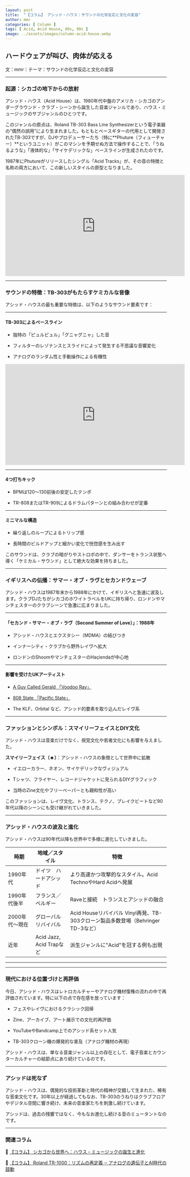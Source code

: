 ```yaml
---
layout: post
title:  "【コラム】 アシッド・ハウス：サウンドの化学反応と文化の変容"
author: mmr
categories: [ Column ]
tags: [ Acid, Acid House, 80s, 90s ]
image: ../assets/images/column-acid-house.webp
---
```


## ハードウェアが叫び、肉体が応える


文：mmr｜テーマ：サウンドの化学反応と文化の変容



<hr>

### 起源：シカゴの地下からの放射
アシッド・ハウス（Acid House）は、1980年代中盤のアメリカ・シカゴのアンダーグラウンド・クラブ・シーンから誕生した音楽ジャンルであり、ハウス・ミュージックのサブジャンルのひとつです。

このジャンルの原点は、Roland TB-303 Bass Line Synthesizerという電子楽器の“偶然の誤用”により生まれました。もともとベースギターの代用として開発されたTB-303ですが、DJやプロデューサーたち（特に**Phuture（フィューチャー）**というユニット）がこのマシンを予期せぬ方法で操作することで、「うねるような」「液体的な」「サイケデリックな」ベースラインが生成されたのです。

1987年にPhutureがリリースしたシングル「Acid Tracks」が、その音の特徴と名称の両方において、この新しいスタイルの原型となりました。

<iframe width="560" height="315" src="https://www.youtube.com/embed/eWpA_xwT1to?si=GLz0gzYpdlJr5a0n" title="YouTube video player" frameborder="0" allow="accelerometer; autoplay; clipboard-write; encrypted-media; gyroscope; picture-in-picture; web-share" referrerpolicy="strict-origin-when-cross-origin" allowfullscreen></iframe>

<hr>

### サウンドの特徴：TB-303がもたらすケミカルな音像
アシッド・ハウスの最も重要な特徴は、以下のようなサウンド要素です：


<hr>

#### TB-303によるベースライン

- 独特の「ピュルピュル」「グニャグニャ」した音

- フィルターのレゾナンスとスライドによって発生する不思議な音響変化

- アナログのランダム性と手動操作による有機性

<iframe width="560" height="315" src="https://www.youtube.com/embed/omHUR3R0Qqw?si=boX8O6bMt_O796rS" title="YouTube video player" frameborder="0" allow="accelerometer; autoplay; clipboard-write; encrypted-media; gyroscope; picture-in-picture; web-share" referrerpolicy="strict-origin-when-cross-origin" allowfullscreen></iframe>

<hr>

#### 4つ打ちキック

- BPMは120〜130前後の安定したテンポ

- TR-808またはTR-909によるドラムパターンとの組み合わせが定番


<hr>

#### ミニマルな構造

- 繰り返しのループによるトリップ感

- 長時間のビルドアップと細かい変化で恍惚感を生み出す

このサウンドは、クラブの暗がりやストロボの中で、ダンサーをトランス状態へ導く「ケミカル・サウンド」として絶大な効果を持ちました。


<hr>

### イギリスへの伝播：サマー・オブ・ラヴとセカンドウェーブ

アシッド・ハウスは1987年末から1988年にかけて、イギリスへと急速に波及します。クラブDJたちがシカゴのホワイトラベルをUKに持ち帰り、ロンドンやマンチェスターのクラブシーンで急激に広まりました。


<hr>

####  「セカンド・サマー・オブ・ラヴ（Second Summer of Love）」：1988年

- アシッド・ハウスとエクスタシー（MDMA）の結びつき

- インナーシティ・クラブから野外レイヴへ拡大

- ロンドンのShoomやマンチェスターのHaçiendaが中心地


<hr>

#### 影響を受けたUKアーティスト

- [A Guy Called Gerald 「Voodoo Ray」](https://amzn.to/4q8RJtT)

- [808 State 「Pacific State」](https://amzn.to/3J8mz5a)

- The KLF、Orbital など、アシッド的要素を取り込んだレイヴ系


<hr>

### ファッションとシンボル：スマイリーフェイスとDIY文化

アシッド・ハウスは音楽だけでなく、視覚文化や若者文化にも影響を与えました。

**スマイリーフェイス（☻）**：アシッド・ハウスの象徴として世界中に拡散

- イエローカラー、ネオン、サイケデリックなヴィジュアル

- Tシャツ、フライヤー、レコードジャケットに見られるDIYグラフィック

- 当時のZine文化やフリーペーパーとも親和性が高い

このファッションは、レイヴ文化、トランス、テクノ、ブレイクビートなど90年代以降のシーンにも受け継がれていきました。


<hr>

### アシッド・ハウスの波及と進化
アシッド・ハウスは90年代以降も世界中で多様に進化していきました。

<div class="table-border">
<table>
  <thead>
    <tr>
      <th>時期</th>
      <th>地域／スタイル</th>
      <th>特徴</th>
    </tr>
  </thead>
  <tbody>
    <tr>
      <td>1990年代</td>
      <td>ドイツ　ハードアシッド</td>
      <td>より高速かつ攻撃的なスタイル。Acid TechnoやHard Acidへ発展</td>
    </tr>
    <tr>
      <td>1990年代後半</td>
      <td>フランス／ベルギー</td>
      <td>Raveと接続　トランスとアシッドの融合</td>
    </tr>
    <tr>
      <td>2000年代〜現在</td>
      <td>グローバルリバイバル</td>
      <td>Acid Houseリバイバル Vinyl再発、TB-303クローン製品多数登場（Behringer TD-3など）</td>
    </tr>
    <tr>
      <td>近年</td>
      <td>Acid Jazz, Acid Trapなど</td>
      <td>派生ジャンルに"Acid"を冠する例も出現</td>
    </tr>
  </tbody>
</table>
</div>
		
<hr>


<hr>

### 現代における位置づけと再評価

今日、アシッド・ハウスはレトロカルチャーやアナログ機材復権の流れの中で再評価されています。特に以下の点で存在感を放っています：

- フェスやレイヴにおけるクラシック回帰

- Zine、アーカイブ、アート展示での文化的再評価

- YouTubeやBandcamp上でのアシッド系セット人気

- TB-303クローン機の爆発的な普及（アナログ機材の再現）

アシッド・ハウスは、単なる音楽ジャンル以上の存在として、電子音楽とカウンターカルチャーの結節点にあり続けているのです。


<hr>

### アシッドは死なず

アシッド・ハウスは、偶発的な技術革新と時代の精神が交錯して生まれた、稀有な音楽文化です。30年以上が経過してもなお、TB-303のうねりはクラブフロアやデジタル空間に響き続け、未来の音楽家たちを刺激し続けています。

アシッドは、過去の残響ではなく、今もなお進化し続ける音のミュータントなのです。

---

### 関連コラム

🔗 [【コラム】 シカゴから世界へ：ハウス・ミュージックの誕生と進化](https://monumental-movement.jp/Colum-Chicago-House)

🔗 [【コラム】 Roland TR-1000：リズムの再定義 ─ アナログの遺伝子とAI時代の鼓動](https://monumental-movement.jp/Column-Roland-TR-1000)